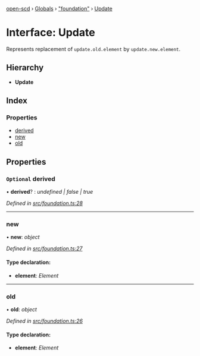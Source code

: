 [open-scd](../README.md) › [Globals](../globals.md) › ["foundation"](../modules/_foundation_.md) › [Update](_foundation_.update.md)

# Interface: Update

Represents replacement of `update.old.element` by `update.new.element`.

## Hierarchy

* **Update**

## Index

### Properties

* [derived](_foundation_.update.md#optional-derived)
* [new](_foundation_.update.md#new)
* [old](_foundation_.update.md#old)

## Properties

### `Optional` derived

• **derived**? : *undefined | false | true*

*Defined in [src/foundation.ts:28](https://github.com/openscd/open-scd/blob/6a0bb7d/src/foundation.ts#L28)*

___

###  new

• **new**: *object*

*Defined in [src/foundation.ts:27](https://github.com/openscd/open-scd/blob/6a0bb7d/src/foundation.ts#L27)*

#### Type declaration:

* **element**: *Element*

___

###  old

• **old**: *object*

*Defined in [src/foundation.ts:26](https://github.com/openscd/open-scd/blob/6a0bb7d/src/foundation.ts#L26)*

#### Type declaration:

* **element**: *Element*

